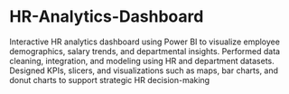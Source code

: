 # HR-Analytics-Dashboard
Interactive HR analytics dashboard using Power BI to visualize employee demographics, salary trends, and departmental insights. Performed data cleaning, integration, and modeling using HR and department datasets. Designed KPIs, slicers, and visualizations such as maps, bar charts, and donut charts to support strategic HR decision-making
